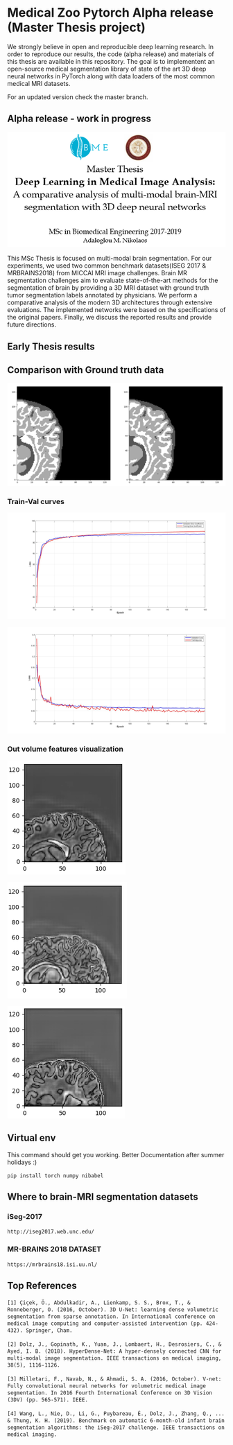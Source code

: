 # Medical Zoo Pytorch Alpha release (Master Thesis project)
We strongly believe in open and reproducible deep learning research. In order to reproduce our results, the code (alpha release) and materials of this thesis are available in this repository. The goal is to implementent an open-source medical segmentation library of state of the art 3D deep neural networks in PyTorch along with data loaders of the most common medical MRI datasets.

For an updated version check the master branch.

## Alpha release - work in progress
![Alt text](./figs/intro.png?raw=true "title")

This MSc Thesis is focused on multi-modal brain segmentation.   For our experiments, we used two common benchmark datasets(ISEG 2017 & MRBRAINS2018) from MICCAI MRI image challenges. Brain MR segmentation challenges aim to evaluate state-of-the-art methods for the segmentation of brain by providing a 3D MRI dataset with ground truth tumor segmentation labels annotated by physicians. We perform a comparative analysis of the modern 3D architectures through extensive evaluations. The implemented networks were based on the specifications of the original papers. Finally, we discuss the reported results and provide future directions.

## Early Thesis results

## Comparison with Ground truth data
![Alt text](./comparison.png?raw=true "Dice coeff.")


### Train-Val curves
![Alt text](./figs/unet_3d_dice_coeff.jpg?raw=true "Dice coeff.")


![Alt text](./figs/unet_3d_loss.jpg?raw=true "Dice loss")

### Out volume features visualization
![Alt text](./figs/a1.png?raw=true "Slice viz")

![Alt text](./figs/a2.png?raw=true "Slice viz")

![Alt text](./figs/a3.png?raw=true "Slice viz")

## Virtual env
This command should get you working. Better Documentation after summer holidays :)
```
pip install torch numpy nibabel
```

## Where to brain-MRI segmentation datasets

### iSeg-2017
```
http://iseg2017.web.unc.edu/
```
### MR-BRAINS 2018 DATASET
```
https://mrbrains18.isi.uu.nl/
```


## Top References
```
[1] Çiçek, Ö., Abdulkadir, A., Lienkamp, S. S., Brox, T., & Ronneberger, O. (2016, October). 3D U-Net: learning dense volumetric segmentation from sparse annotation. In International conference on medical image computing and computer-assisted intervention (pp. 424-432). Springer, Cham.

[2] Dolz, J., Gopinath, K., Yuan, J., Lombaert, H., Desrosiers, C., & Ayed, I. B. (2018). HyperDense-Net: A hyper-densely connected CNN for multi-modal image segmentation. IEEE transactions on medical imaging, 38(5), 1116-1126.

[3] Milletari, F., Navab, N., & Ahmadi, S. A. (2016, October). V-net: Fully convolutional neural networks for volumetric medical image segmentation. In 2016 Fourth International Conference on 3D Vision (3DV) (pp. 565-571). IEEE.

[4] Wang, L., Nie, D., Li, G., Puybareau, É., Dolz, J., Zhang, Q., ... & Thung, K. H. (2019). Benchmark on automatic 6-month-old infant brain segmentation algorithms: the iSeg-2017 challenge. IEEE transactions on medical imaging.

```
